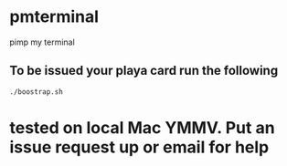 # pmterminal
pimp my terminal

## To be issued your playa card run the following
`./boostrap.sh`

# tested on local Mac YMMV. Put an issue request up or email for help
